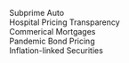Subprime Auto <br/>
Hospital Pricing Transparency <br/>
Commerical Mortgages <br/>
Pandemic Bond Pricing <br/>
Inflation-linked Securities <br/>
